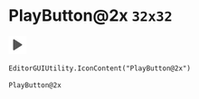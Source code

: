 # PlayButton@2x `32x32`
<img src="/img/PlayButton@2x.png" width=32 height=32>

``` CSharp
EditorGUIUtility.IconContent("PlayButton@2x")
```
```
PlayButton@2x
```
